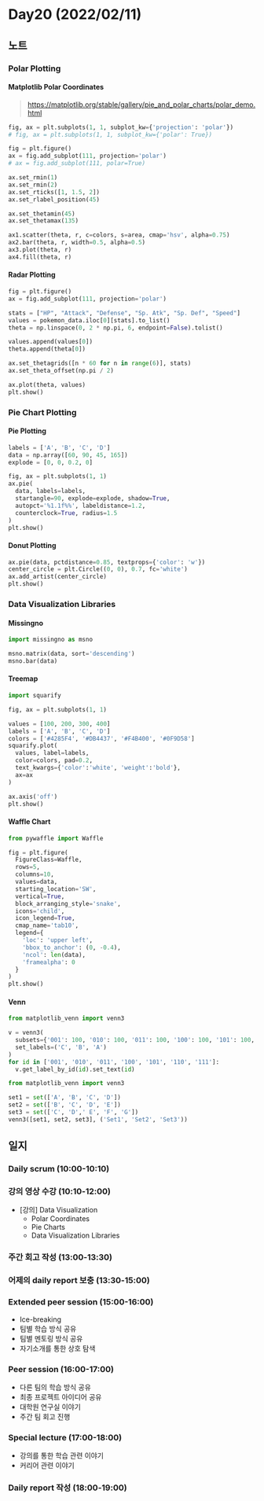 # Day20 (2022/02/11)

## 노트

### Polar Plotting

#### Matplotlib Polar Coordinates

> https://matplotlib.org/stable/gallery/pie_and_polar_charts/polar_demo.html

```python
fig, ax = plt.subplots(1, 1, subplot_kw={'projection': 'polar'})
# fig, ax = plt.subplots(1, 1, subplot_kw={'polar': True})
```

```python
fig = plt.figure()
ax = fig.add_subplot(111, projection='polar')
# ax = fig.add_subplot(111, polar=True)
```

```python
ax.set_rmin(1)
ax.set_rmin(2)
ax.set_rticks([1, 1.5, 2])
ax.set_rlabel_position(45)

ax.set_thetamin(45)
ax.set_thetamax(135)
```

```python
ax1.scatter(theta, r, c=colors, s=area, cmap='hsv', alpha=0.75)
ax2.bar(theta, r, width=0.5, alpha=0.5)
ax3.plot(theta, r)
ax4.fill(theta, r)
```

#### Radar Plotting

```python
fig = plt.figure()
ax = fig.add_subplot(111, projection='polar')

stats = ["HP", "Attack", "Defense", "Sp. Atk", "Sp. Def", "Speed"]
values = pokemon_data.iloc[0][stats].to_list()
theta = np.linspace(0, 2 * np.pi, 6, endpoint=False).tolist()

values.append(values[0])
theta.append(theta[0])

ax.set_thetagrids([n * 60 for n in range(6)], stats)
ax.set_theta_offset(np.pi / 2)

ax.plot(theta, values)
plt.show()
```

### Pie Chart Plotting

#### Pie Plotting

```python
labels = ['A', 'B', 'C', 'D']
data = np.array([60, 90, 45, 165])
explode = [0, 0, 0.2, 0]

fig, ax = plt.subplots(1, 1)
ax.pie(
  data, labels=labels,
  startangle=90, explode=explode, shadow=True,
  autopct='%1.1f%%', labeldistance=1.2,
  counterclock=True, radius=1.5
)
plt.show()
```

#### Donut Plotting

```python
ax.pie(data, pctdistance=0.85, textprops={'color': 'w'})
center_circle = plt.Circle((0, 0), 0.7, fc='white')
ax.add_artist(center_circle)
plt.show()
```

### Data Visualization Libraries

#### Missingno

```python
import missingno as msno

msno.matrix(data, sort='descending')
msno.bar(data)
```

#### Treemap

```python
import squarify

fig, ax = plt.subplots(1, 1)

values = [100, 200, 300, 400]
labels = ['A', 'B', 'C', 'D']
colors = ['#4285F4', '#DB4437', '#F4B400', '#0F9D58']
squarify.plot(
  values, label=labels,
  color=colors, pad=0.2,
  text_kwargs={'color':'white', 'weight':'bold'},
  ax=ax
)

ax.axis('off')
plt.show()
```

#### Waffle Chart

```python
from pywaffle import Waffle

fig = plt.figure(
  FigureClass=Waffle,
  rows=5,
  columns=10,
  values=data,
  starting_location='SW',
  vertical=True,
  block_arranging_style='snake',
  icons='child',
  icon_legend=True,
  cmap_name='tab10',
  legend={
    'loc': 'upper left',
    'bbox_to_anchor': (0, -0.4),
    'ncol': len(data),
    'framealpha': 0
  }
)
plt.show()
```

#### Venn

```python
from matplotlib_venn import venn3

v = venn3(
  subsets={'001': 100, '010': 100, '011': 100, '100': 100, '101': 100, '110': 100, '111': 100},
  set_labels=('C', 'B', 'A')
)
for id in ['001', '010', '011', '100', '101', '110', '111']:
  v.get_label_by_id(id).set_text(id)
```

```python
from matplotlib_venn import venn3

set1 = set(['A', 'B', 'C', 'D'])
set2 = set(['B', 'C', 'D', 'E'])
set3 = set(['C', 'D',' E', 'F', 'G'])
venn3([set1, set2, set3], ('Set1', 'Set2', 'Set3'))
```

## 일지

### Daily scrum (10:00-10:10)

### 강의 영상 수강 (10:10-12:00)

  * [강의] Data Visualization
    * Polar Coordinates
    * Pie Charts
    * Data Visualization Libraries

### 주간 회고 작성 (13:00-13:30)

### 어제의 daily report 보충 (13:30-15:00)

### Extended peer session (15:00-16:00)

  * Ice-breaking
  * 팀별 학습 방식 공유
  * 팀별 멘토링 방식 공유
  * 자기소개를 통한 상호 탐색

### Peer session (16:00-17:00)

  * 다른 팀의 학습 방식 공유
  * 최종 프로젝트 아이디어 공유
  * 대학원 연구실 이야기
  * 주간 팀 회고 진행

### Special lecture (17:00-18:00)

  * 강의를 통한 학습 관련 이야기
  * 커리어 관련 이야기

### Daily report 작성 (18:00-19:00)
